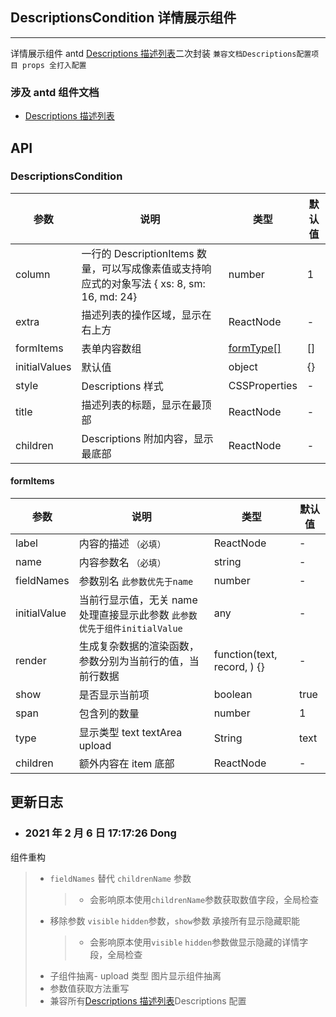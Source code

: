 ## DescriptionsCondition 详情展示组件

---

详情展示组件 antd [Descriptions 描述列表](https://ant.design/components/descriptions-cn/)二次封装 `兼容文档Descriptions配置项目 props 全打入配置`

### 涉及 antd 组件文档

- [Descriptions 描述列表](https://ant.design/components/descriptions-cn/)

## API

### DescriptionsCondition

| 参数 | 说明 | 类型 | 默认值 |
| --- | --- | --- | --- |
| column | 一行的 DescriptionItems 数量，可以写成像素值或支持响应式的对象写法 { xs: 8, sm: 16, md: 24} | number | 1 |
| extra | 描述列表的操作区域，显示在右上方 | ReactNode | - |
| formItems | 表单内容数组 | <a href="#formType">formType[]</a> | [] |
| initialValues | 默认值 | object | {} |
| style | Descriptions 样式 | CSSProperties | - |
| title | 描述列表的标题，显示在最顶部 | ReactNode | - |
| children | Descriptions 附加内容，显示最底部 | ReactNode | - |

<span id="formType"><h4>formItems</h4></span>

| 参数 | 说明 | 类型 | 默认值 |
| --- | --- | --- | --- |
| label | 内容的描述 `（必填）` | ReactNode | - |
| name | 内容参数名 `（必填）` | string | - |
| fieldNames | 参数别名 `此参数优先于name` | number | - |
| initialValue | 当前行显示值，无关 name 处理直接显示此参数 `此参数优先于组件initialValue` | any | - |
| render | 生成复杂数据的渲染函数，参数分别为当前行的值，当前行数据 | function(text, record, ) {} | - |
| show | 是否显示当前项 | boolean | true |
| span | 包含列的数量 | number | 1 |
| type | 显示类型 text textArea upload | String | text |
| children | 额外内容在 item 底部 | ReactNode | - |

## 更新日志

- ### 2021 年 2 月 6 日 17:17:26 Dong

组件重构

> - `fieldNames` 替代 `childrenName` 参数
>   > - 会影响原本使用`childrenName`参数获取数值字段，全局检查
> - 移除参数 `visible` `hidden`参数，`show`参数 承接所有显示隐藏职能
>   > - 会影响原本使用`visible` `hidden`参数做显示隐藏的详情字段，全局检查
> - 子组件抽离- upload 类型 图片显示组件抽离
> - 参数值获取方法重写
> - 兼容所有[Descriptions 描述列表](https://ant.design/components/descriptions-cn/)Descriptions 配置
